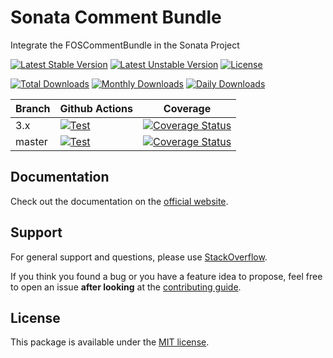 <!--
DO NOT EDIT THIS FILE!

It's auto-generated by sonata-project/dev-kit package.
-->

# Sonata Comment Bundle

Integrate the FOSCommentBundle in the Sonata Project

[![Latest Stable Version](https://poser.pugx.org/sonata-project/comment-bundle/v/stable)](https://packagist.org/packages/sonata-project/comment-bundle)
[![Latest Unstable Version](https://poser.pugx.org/sonata-project/comment-bundle/v/unstable)](https://packagist.org/packages/sonata-project/comment-bundle)
[![License](https://poser.pugx.org/sonata-project/comment-bundle/license)](https://packagist.org/packages/sonata-project/comment-bundle)

[![Total Downloads](https://poser.pugx.org/sonata-project/comment-bundle/downloads)](https://packagist.org/packages/sonata-project/comment-bundle)
[![Monthly Downloads](https://poser.pugx.org/sonata-project/comment-bundle/d/monthly)](https://packagist.org/packages/sonata-project/comment-bundle)
[![Daily Downloads](https://poser.pugx.org/sonata-project/comment-bundle/d/daily)](https://packagist.org/packages/sonata-project/comment-bundle)

Branch | Github Actions | Coverage |
------ | -------------- | -------- |
3.x    | [![Test][test_stable_badge]][test_stable_link]     | [![Coverage Status][coverage_stable_badge]][coverage_stable_link]     |
master | [![Test][test_unstable_badge]][test_unstable_link] | [![Coverage Status][coverage_unstable_badge]][coverage_unstable_link] |

## Documentation

Check out the documentation on the [official website](https://sonata-project.org/bundles/comment).

## Support

For general support and questions, please use [StackOverflow](http://stackoverflow.com/questions/tagged/sonata).

If you think you found a bug or you have a feature idea to propose, feel free to open an issue
**after looking** at the [contributing guide](CONTRIBUTING.md).

## License

This package is available under the [MIT license](LICENSE).

[test_stable_badge]: https://github.com/sonata-project/SonataCommentBundle/workflows/Test/badge.svg?branch=3.x
[test_stable_link]: https://github.com/sonata-project/SonataCommentBundle/actions?query=workflow:test+branch:3.x
[test_unstable_badge]: https://github.com/sonata-project/SonataCommentBundle/workflows/Test/badge.svg?branch=master
[test_unstable_link]: https://github.com/sonata-project/SonataCommentBundle/actions?query=workflow:test+branch:master

[coverage_stable_badge]: https://codecov.io/gh/sonata-project/SonataCommentBundle/branch/3.x/graph/badge.svg
[coverage_stable_link]: https://codecov.io/gh/sonata-project/SonataCommentBundle/branch/3.x
[coverage_unstable_badge]: https://codecov.io/gh/sonata-project/SonataCommentBundle/branch/master/graph/badge.svg
[coverage_unstable_link]: https://codecov.io/gh/sonata-project/SonataCommentBundle/branch/master
